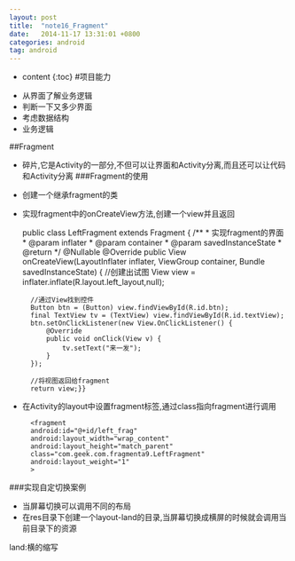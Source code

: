 ```yaml
---
layout: post
title:  "note16_Fragment"
date:   2014-11-17 13:31:01 +0800
categories: android
tag: android
---
```


* content
{:toc}
#项目能力
- 从界面了解业务逻辑
- 判断一下又多少界面
- 考虑数据结构
- 业务逻辑

##Fragment
- 碎片,它是Activity的一部分,不但可以让界面和Activity分离,而且还可以让代码和Activity分离
###Fragment的使用
- 创建一个继承fragment的类
- 实现fragment中的onCreateView方法,创建一个view并且返回

     public class LeftFragment extends Fragment {
     	/**
     	* 实现fragment的界面
     	* @param inflater
     	* @param container
     	* @param savedInstanceState
     	* @return
     	*/
     	@Nullable
     	@Override
     	public View onCreateView(LayoutInflater inflater, ViewGroup container, Bundle savedInstanceState) {
        //创建出试图
        View  view = inflater.inflate(R.layout.left_layout,null);

        //通过View找到控件
        Button btn = (Button) view.findViewById(R.id.btn);
        final TextView tv = (TextView) view.findViewById(R.id.textView);
        btn.setOnClickListener(new View.OnClickListener() {
            @Override
            public void onClick(View v) {
                tv.setText("来一发");
            }
        });

        //将视图返回给fragment
        return view;}}
- 在Activity的layout中设置fragment标签,通过class指向fragment进行调用

        <fragment
        android:id="@+id/left_frag"
        android:layout_width="wrap_content"
        android:layout_height="match_parent"
        class="com.geek.com.fragmenta9.LeftFragment"
        android:layout_weight="1"
        >
    </fragment>

###实现自定切换案例
- 当屏幕切换可以调用不同的布局
- 在res目录下创建一个layout-land的目录,当屏幕切换成横屏的时候就会调用当前目录下的资源


land:横的缩写
